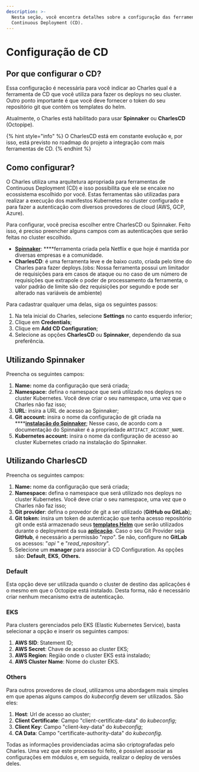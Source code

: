 ```yaml
---
description: >-
  Nesta seção, você encontra detalhes sobre a configuração das ferramentas de
  Continuous Deployment (CD).
---
```


# Configuração de CD

## Por que configurar o CD? 

Essa configuração é necessária para você indicar ao Charles qual é a ferramenta de CD que você utiliza para fazer os deploys no seu cluster. Outro ponto importante é que você deve fornecer o token do seu repositório git que contém os templates do helm. 

Atualmente, o Charles está habilitado para usar **Spinnaker** ou **CharlesCD** \(Octopipe\).

{% hint style="info" %}
O CharlesCD está em constante evolução e, por isso, está previsto no roadmap do projeto a integração com mais ferramentas de CD. 
{% endhint %}

## Como configurar?

O Charles utiliza uma arquitetura apropriada para ferramentas de Continuous Deployment \(CD\) e isso possibilita que ele se encaixe no ecossistema escolhido por você. Estas ferramentas são utilizadas para realizar a execução dos manifestos Kubernetes no cluster configurado e para fazer a autenticação com diversos provedores de cloud \(AWS, GCP, Azure\).

Para configurar, você precisa escolher entre CharlesCD ou Spinnaker. Feito isso, é preciso preencher alguns campos com as autenticações que serão feitas no cluster escolhido.

* [**Spinnaker**](https://www.spinnaker.io/): ****ferramenta criada pela Netflix e que hoje é mantida por diversas empresas e a comunidade.  
* **CharlesCD**: é uma ferramenta leve e de baixo custo, criada pelo time do Charles para fazer deploys.\(obs: Nossa ferramenta possui um limitador de requisições para em casos de ataque ou no caso de um número de requisições que extrapole o poder de processamento da ferramenta, o valor padrão  de limite são dez requisições por segundo e pode ser alterado nas variáveis de ambiente\)



Para cadastrar qualquer uma delas, siga os seguintes passos:

1. Na tela inicial do Charles, selecione **Settings** no canto esquerdo inferior;
2. Clique em **Credentials**;
3. Clique em **Add CD Configuration**;
4. Selecione as opções **CharlesCD** ou **Spinnaker**, dependendo da sua preferência.

## Utilizando Spinnaker

Preencha os seguintes campos:

1. **Name:** nome da configuração que será criada;
2. **Namespace:** defina o namespace que será utilizado nos deploys no cluster Kubernetes. Você deve criar o seu namespace, uma vez que o Charles não faz isso;
3. **URL**: insira a URL de acesso ao Spinnaker;
4. **Git account:** insira o nome da configuração de git criada na ****[**instalação do Spinnaker**](https://spinnaker.io/setup/artifacts/github/); Nesse caso, de acordo com a documentação do Spinnaker é a propriedade `ARTIFACT_ACCOUNT_NAME`.
5. **Kubernetes account:** insira o nome da configuração de acesso ao cluster Kubernetes criado na instalação do Spinnaker.

## Utilizando CharlesCD

Preencha os seguintes campos:

1. **Name:** nome da configuração que será criada;
2. **Namespace:** defina o namespace que será utilizado nos deploys no cluster Kubernetes. Você deve criar o seu namespace, uma vez que o Charles não faz isso;
3. **Git provider**: defina o provedor de git a ser utilizado \(**GitHub ou GitLab**\);
4. **Git token:** insira um token de autenticação que tenha acesso repositório git onde está armazenado seus [**templates Helm**](../primeiros-passos/criando-modulos/configurando-o-chart-template.md) que serão utilizados durante o deployment da sua [**aplicação**](../primeiros-passos/criando-modulos/). Caso o seu Git Provider seja **GitHub**, é necessário a permissão "_repo_". Se não, configure no **GitLab** os acessos: "_api_ " e "_read\_repository_".
5. Selecione um **manager** para associar à CD Configuration. As opções são: **Default**, **EKS**, **Others.**

### Default

Esta opção deve ser utilizada quando o cluster de destino das aplicações é o mesmo em que o Octopipe está instalado. Desta forma, não é necessário criar nenhum mecanismo extra de autenticação.

### EKS

Para clusters gerenciados pelo EKS \(Elastic Kubernetes Service\), basta selecionar a opção e inserir os seguintes campos:

1. **AWS SID**: Statement ID;
2. **AWS Secret**: Chave de acesso ao cluster EKS;
3. **AWS Region**: Região onde o cluster EKS está instalado;
4. **AWS Cluster Name**: Nome do cluster EKS.

### Others

Para outros provedores de cloud, utilizamos uma abordagem mais simples em que apenas alguns campos do _kubeconfig_ devem ser utilizados. São eles:

1. **Host**: Url de acesso ao cluster;
2. **Client Certificate**: Campo "client-certificate-data" do _kubeconfig_;
3. **Client Key**: Campo "client-key-data" do _kubeconfig_;
4. **CA Data**: Campo "certificate-authority-data" do _kubeconfig._

Todas as informações providenciadas acima são criptografadas pelo Charles. Uma vez que este processo foi feito, é possível associar as configurações em módulos e, em seguida, realizar o deploy de versões deles.

